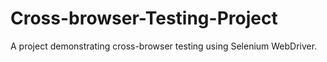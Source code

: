# Cross-browser-Testing-Project
A project demonstrating cross-browser testing using Selenium WebDriver.
